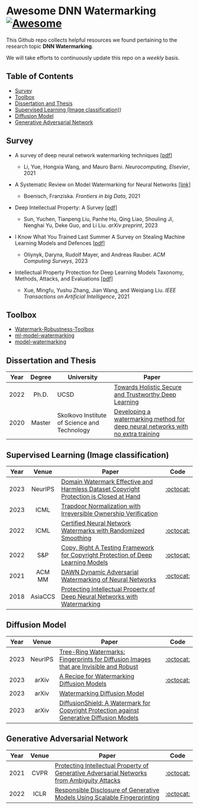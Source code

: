 # Awesome DNN Watermarking [![Awesome](https://cdn.rawgit.com/sindresorhus/awesome/d7305f38d29fed78fa85652e3a63e154dd8e8829/media/badge.svg)](https://github.com/sindresorhus/awesome)
This Github repo collects helpful resources we found pertaining to the research topic **DNN Watermarking**. 

We will take efforts to continuously update this repo on a *weekly* basis.

## Table of Contents
- [Survey](#survey)
- [Toolbox](#toolbox)
- [Dissertation and Thesis](#dissertation-and-thesis)
- [Supervised Learning (Image classification)](#Supervised-Learning-Image-classification))
- [Diffusion Model](#Diffusion-Model)
- [Generative Adversarial Network](#Generative-Adversarial-Network)

## Survey
- A survey of deep neural network watermarking techniques [[pdf]](https://arxiv.org/pdf/2103.09274)
  - Li, Yue, Hongxia Wang, and Mauro Barni. *Neurocomputing, Elsevier*, 2021
  
- A Systematic Review on Model Watermarking for Neural Networks [[link]](https://www.frontiersin.org/articles/10.3389/fdata.2021.729663/full)
  - Boenisch, Franziska. *Frontiers in big Data*, 2021
  
- Deep Intellectual Property: A Survey [[pdf]](https://arxiv.org/pdf/2304.14613)
  - Sun, Yuchen, Tianpeng Liu, Panhe Hu, Qing Liao, Shouling Ji, Nenghai Yu, Deke Guo, and Li Liu. *arXiv preprint*, 2023

- I Know What You Trained Last Summer A Survey on Stealing Machine Learning Models and Defences [[pdf]](https://dl.acm.org/doi/pdf/10.1145/3595292)
  - Oliynyk, Daryna, Rudolf Mayer, and Andreas Rauber. *ACM Computing Surveys*, 2023

- Intellectual Property Protection for Deep Learning Models Taxonomy, Methods, Attacks, and Evaluations [[pdf]](https://arxiv.org/pdf/2011.13564)
  - Xue, Mingfu, Yushu Zhang, Jian Wang, and Weiqiang Liu. *IEEE Transactions on Artificial Intelligence*, 2021
  
## Toolbox
- [Watermark-Robustness-Toolbox](https://github.com/dnn-security/Watermark-Robustness-Toolbox)
- [ml-model-watermarking](https://github.com/SAP/ml-model-watermarking)
- [model-watermarking](https://github.com/sbaresearch/model-watermarking)


## Dissertation and Thesis

| Year | Degree  |  University  | Paper    |
|:----:|:------------:| ------------------------------------------------------------ | ------------------------------------------------------------ |
| 2022 | Ph.D. | UCSD | [Towards Holistic Secure and Trustworthy Deep Learning](https://escholarship.org/uc/item/87w4t4p2) |
| 2020 | Master | Skolkovo Institute of Science and Technology | [Developing a watermarking method for deep neural networks with no extra training](http://dde.binghamton.edu/kaziakhmedov/pdfs/edgar_master_thesis.pdf) |
  
  
## Supervised Learning (Image classification)
| Year | Venue  | Paper                                                        | Code                                                         |
|:----:|:------------:| ------------------------------------------------------------ |:------------------------------------------------------------:|
| 2023 | NeurIPS | [Domain Watermark Effective and Harmless Dataset Copyright Protection is Closed at Hand](https://www.researchgate.net/profile/Yiming-Li-36/publication/374440504_Domain_Watermark_Effective_and_Harmless_Dataset_Copyright_Protection_is_Closed_at_Hand/links/651e0a2ed717ef1293cc5df1/Domain-Watermark-Effective-and-Harmless-Dataset-Copyright-Protection-is-Closed-at-Hand.pdf) | [:octocat:](https://github.com/JunfengGo/Domain-Watermark) |
| 2023 | ICML | [Trapdoor Normalization with Irreversible Ownership Verification](https://proceedings.mlr.press/v202/liu23an/liu23an.pdf) |  |
| 2022 | ICML | [Certified Neural Network Watermarks with Randomized Smoothing](https://proceedings.mlr.press/v162/bansal22a/bansal22a.pdf) | [:octocat:](https://github.com/arpitbansal297/certified_watermarks) |
| 2022 | S&P | [Copy, Right A Testing Framework for Copyright Protection of Deep Learning Models](https://arxiv.org/pdf/2112.05588.pdf) | [:octocat:](https://github.com/Testing4AI/DeepJudge) |
| 2021 | ACM MM | [DAWN Dynamic Adversarial Watermarking of Neural Networks](https://arxiv.org/pdf/1906.00830) | [:octocat:](https://github.com/ssg-research/dawn-dynamic-adversarial-watermarking-of-neural-networks) |
| 2018 | AsiaCCS | [Protecting Intellectual Property of Deep Neural Networks with Watermarking](https://www.researchgate.net/profile/Zhongshu-Gu/publication/325480419_Protecting_Intellectual_Property_of_Deep_Neural_Networks_with_Watermarking/links/5c1cfcd4a6fdccfc705f2cd4/Protecting-Intellectual-Property-of-Deep-Neural-Networks-with-Watermarking.pdf) | |


## Diffusion Model
| Year | Venue  | Paper                                                        | Code                                                         |
|:----:|:------------:| ------------------------------------------------------------ |:------------------------------------------------------------:|
| 2023 | NeurIPS | [Tree-Ring Watermarks: Fingerprints for Diffusion Images that are Invisible and Robust](https://arxiv.org/pdf/2305.20030.pdf) | [:octocat:](https://github.com/YuxinWenRick/tree-ring-watermark) |
| 2023 | arXiv | [A Recipe for Watermarking Diffusion Models](https://arxiv.org/pdf/2303.10137.pdf) | [:octocat:](https://github.com/yunqing-me/WatermarkDM) |
| 2023 | arXiv | [Watermarking Diffusion Model](https://arxiv.org/pdf/2305.12502.pdf) |  |
| 2023 | arXiv | [DiffusionShield: A Watermark for Copyright Protection against Generative Diffusion Models](https://arxiv.org/pdf/2306.04642.pdf) |  |

## Generative Adversarial Network
| Year | Venue  | Paper                                                        | Code                                                         |
|:----:|:------------:| ------------------------------------------------------------ |:------------------------------------------------------------:|
| 2021 | CVPR | [Protecting Intellectual Property of Generative Adversarial Networks from Ambiguity Attacks](https://openaccess.thecvf.com/content/CVPR2021/papers/Ong_Protecting_Intellectual_Property_of_Generative_Adversarial_Networks_From_Ambiguity_Attacks_CVPR_2021_paper.pdf) | [:octocat:](https://github.com/dingsheng-ong/ipr-gan) |
| 2022 | ICLR | [Responsible Disclosure of Generative Models Using Scalable Fingerprinting](https://openreview.net/pdf?id=sOK-zS6WHB) | [:octocat:](https://github.com/ningyu1991/ScalableGANFingerprints) |



  
  
